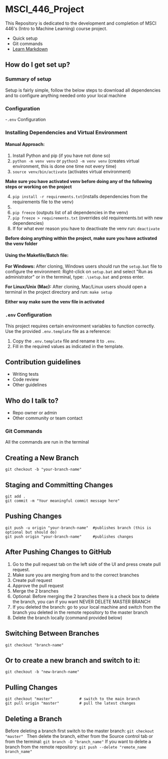 # MSCI_446_Project

This Repository is dedicated to the development and completion of MSCI 446's (Intro to Machine Learning) course project.

- Quick setup
- Git commands
- [Learn Markdown](https://bitbucket.org/tutorials/markdowndemo)

## How do I get set up?

### Summary of setup

Setup is fairly simple, follow the below steps to download all dependencies and to configure anything needed onto your local machine

### Configuration

-`.env` Configuration

### Installing Dependencies and Virtual Environment

#### Manual Approach:

1. Install Python and pip (if you have not done so)
2. `python -m venv venv` or `python3 -m venv venv` (creates virtual environment, this is done one time not every time)
3. `source venv/bin/activate` (activates virtual environment)

**Make sure you have activated venv before doing any of the following steps or working on the project**

4. `pip install -r requirements.txt`(installs dependencies from the requirements file to the venv)
5.
6. `pip freeze` (outputs list of all dependencies in the venv)
7. `pip freeze > requirements.txt` (overrides old requirements.txt with new dependencies)
8. If for what ever reason you have to deactivate the venv run: `deactivate`

**Before doing anything within the project, make sure you have activated the venv folder**

#### Using the Makefile/Batch file:

**For Windows:** After cloning, Windows users should run the `setup.bat` file to configure the environment:
Right-click on `setup.bat` and select "Run as administrator" or in the terminal, type:
`.\setup.bat` and press enter.

**For Linux/Unix (Mac):** After cloning, Mac/Linux users should open a terminal in the project directory and run:
`make setup`

**Either way make sure the venv file in activated**

### `.env` Configuration

This project requires certain environment variables to function correctly. Use the provided `.env.template` file as a reference:

1. Copy the `.env.template` file and rename it to `.env`.
2. Fill in the required values as indicated in the template.

## Contribution guidelines

- Writing tests
- Code review
- Other guidelines

## Who do I talk to?

- Repo owner or admin
- Other community or team contact

### Git Commands

All the commands are run in the terminal

## Creating a New Branch

`git checkout -b "your-branch-name"`

## Staging and Committing Changes

```
git add .
git commit -m "Your meaningful commit message here"
```

## Pushing Changes

```
git push -u origin "your-branch-name"  #publishes branch (this is optional but should do)
git push origin "your-branch-name"     #publishes changes

```

## After Pushing Changes to GitHub

1. Go to the pull request tab on the left side of the UI and press create pull request.
2. Make sure you are merging from and to the correct branches
3. Create pull request
4. Approve the pull request
5. Merge the 2 branches
6. Optional: Before merging the 2 branches there is a check box to delete the branch, you can if you want NEVER DELETE MASTER BRANCH
7. If you deleted the branch: go to your local machine and switch from the branch you deleted in the remote repository to the master branch
8. Delete the branch locally (command provided below)

## Switching Between Branches

`git checkout "branch-name"`

## Or to create a new branch and switch to it:

`git checkout -b "new-branch-name"`

## Pulling Changes

```
git checkout "master"            # switch to the main branch
git pull origin "master"         # pull the latest changes
```

## Deleting a Branch

Before deleting a branch first switch to the master branch:
`git checkout "master" `
Then delete the branch, either from the Source control tab or from the terminal:
`git branch -D "branch_name"`
If you want to delete a branch from the remote repository:
`git push --delete "remote_name branch_name"`
